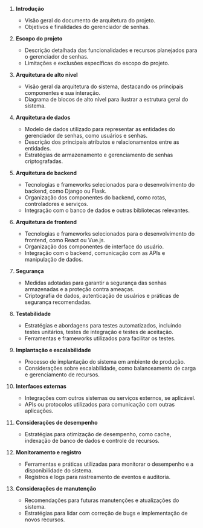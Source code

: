 
1. **Introdução**
   - Visão geral do documento de arquitetura do projeto.
   - Objetivos e finalidades do gerenciador de senhas.

2. **Escopo do projeto**
   - Descrição detalhada das funcionalidades e recursos planejados para o gerenciador de senhas.
   - Limitações e exclusões específicas do escopo do projeto.

3. **Arquitetura de alto nível**
   - Visão geral da arquitetura do sistema, destacando os principais componentes e sua interação.
   - Diagrama de blocos de alto nível para ilustrar a estrutura geral do sistema.

4. **Arquitetura de dados**
   - Modelo de dados utilizado para representar as entidades do gerenciador de senhas, como usuários e senhas.
   - Descrição dos principais atributos e relacionamentos entre as entidades.
   - Estratégias de armazenamento e gerenciamento de senhas criptografadas.

5. **Arquitetura de backend**
   - Tecnologias e frameworks selecionados para o desenvolvimento do backend, como Django ou Flask.
   - Organização dos componentes do backend, como rotas, controladores e serviços.
   - Integração com o banco de dados e outras bibliotecas relevantes.

6. **Arquitetura de frontend**
   - Tecnologias e frameworks selecionados para o desenvolvimento do frontend, como React ou Vue.js.
   - Organização dos componentes de interface do usuário.
   - Integração com o backend, comunicação com as APIs e manipulação de dados.

7. **Segurança**
   - Medidas adotadas para garantir a segurança das senhas armazenadas e a proteção contra ameaças.
   - Criptografia de dados, autenticação de usuários e práticas de segurança recomendadas.

8. **Testabilidade**
   - Estratégias e abordagens para testes automatizados, incluindo testes unitários, testes de integração e testes de aceitação.
   - Ferramentas e frameworks utilizados para facilitar os testes.

9. **Implantação e escalabilidade**
   - Processo de implantação do sistema em ambiente de produção.
   - Considerações sobre escalabilidade, como balanceamento de carga e gerenciamento de recursos.

10. **Interfaces externas**
    - Integrações com outros sistemas ou serviços externos, se aplicável.
    - APIs ou protocolos utilizados para comunicação com outras aplicações.

11. **Considerações de desempenho**
    - Estratégias para otimização de desempenho, como cache, indexação de banco de dados e controle de recursos.

12. **Monitoramento e registro**
    - Ferramentas e práticas utilizadas para monitorar o desempenho e a disponibilidade do sistema.
    - Registros e logs para rastreamento de eventos e auditoria.

13. **Considerações de manutenção**
    - Recomendações para futuras manutenções e atualizações do sistema.
    - Estratégias para lidar com correção de bugs e implementação de novos recursos.